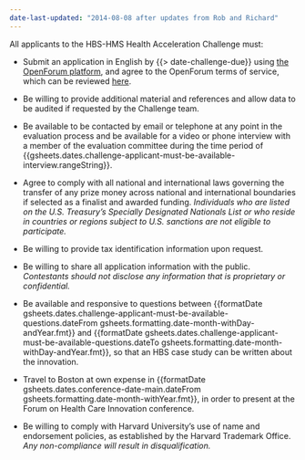 ```yaml
---
date-last-updated: "2014-08-08 after updates from Rob and Richard"
---
```

All applicants to the HBS-HMS Health Acceleration Challenge must:

* Submit an application in English by {{> date-challenge-due}} using [the OpenForum platform]( {{gsheets.links.challenge-application}} ), and agree to the OpenForum terms of service, which can be reviewed [here]( {{gsheets.links.challenge-platform-tos.url}} ).

* Be willing to provide additional material and references and allow data to be audited if requested by the Challenge team.

* Be available to be contacted by email or telephone at any point in the evaluation process and be available for a video or phone interview with a member of the evaluation committee during the time period of {{gsheets.dates.challenge-applicant-must-be-available-interview.rangeString}}.

* Agree to comply with all national and international laws governing the transfer of any prize money across national and international boundaries if selected as a finalist and awarded funding.  *Individuals who are listed on the U.S. Treasury’s Specially Designated Nationals List or who reside in countries or regions subject to U.S. sanctions are not eligible to participate.*

* Be willing to provide tax identification information upon request.

* Be willing to share all application information with the public. _Contestants should not disclose any information that is proprietary or confidential._

* Be available and responsive to questions between {{formatDate gsheets.dates.challenge-applicant-must-be-available-questions.dateFrom gsheets.formatting.date-month-withDay-andYear.fmt}} and {{formatDate gsheets.dates.challenge-applicant-must-be-available-questions.dateTo gsheets.formatting.date-month-withDay-andYear.fmt}}, so that an HBS case study can be written about the innovation.

* Travel to Boston at own expense in {{formatDate gsheets.dates.conference-date-main.dateFrom gsheets.formatting.date-month-withYear.fmt}}, in order to present at the Forum on Health Care Innovation conference.  

* Be willing to comply with Harvard University’s use of name and endorsement policies, as established by the Harvard Trademark Office. _Any non-compliance will result in disqualification._